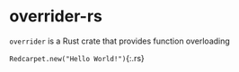 # overrider-rs

`overrider` is a Rust crate that provides function overloading

`Redcarpet.new("Hello World!")`{:.rs}
